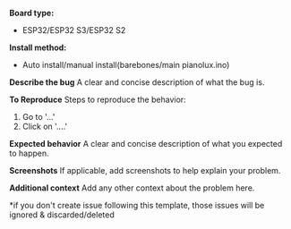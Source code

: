 **Board type:**
 - ESP32/ESP32 S3/ESP32 S2

**Install method:**
- Auto install/manual install(barebones/main pianolux.ino)

**Describe the bug**
A clear and concise description of what the bug is.

**To Reproduce**
Steps to reproduce the behavior:
1. Go to '...'
2. Click on '....'

**Expected behavior**
A clear and concise description of what you expected to happen.

**Screenshots**
If applicable, add screenshots to help explain your problem.

**Additional context**
Add any other context about the problem here.

*if you don't create issue following this template, those issues will be ignored & discarded/deleted
